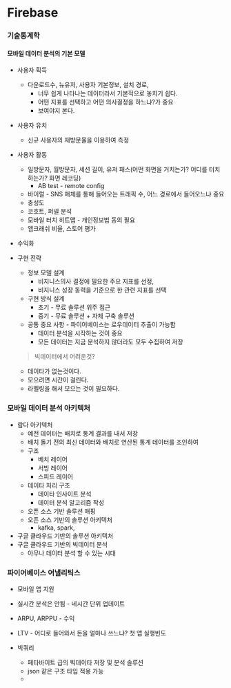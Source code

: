 
# Firebase

### 기술통계학

#### 모바일 데이터 분석의 기본 모델

* 사용자 획득
    * 다운로드수, 뉴유저, 사용자 기본정보, 설치 경로,
        * 너무 쉽게 나타나는 데이터라서 기본적으로 놓치기 쉽다.
        * 어떤 지표를 선택하고 어떤 의사결정을 하느냐?가 중요
        * 보여야지 본다.
* 사용자 유치
    * 신규 사용자의 재방문율을 이용하여 측정
* 사용자 활동
    * 일방문자, 월방문자, 세션 길이, 유저 패스(어떤 화면을 거치는가? 어디를 터치하는가? 화면 레코딩)
        * AB test - remote config
    * 바이럴 - SNS 매체를 통해 들어오는 트래픽 수, 어느 경로에서 들어오느냐 중요
    * 충성도
    * 코호트, 퍼넬 분석
    * 모바일 터치 히트맵 - 개인정보법 동의 필요
    * 앱크래쉬 비율, 스토어 평가
* 수익화


* 구현 전략
    * 정보 모델 설계
        * 비지니스의사 결정에 필요한 주요 지표를 선정,
        * 비지니스 성장 동력을 기준으로 한 관련 지표를 선택
    * 구현 방식 설계
        * 초기 - 무료 솔루션 위주 접근
        * 중기 - 무료 솔루션 + 자체 구축 솔루션
    * 공통 중요 사항 - 파이어베이스는 로우데이터 추출이 가능함
        * 데이터 분석을 시작하는 것이 중요
        * 모든 데이터는 지금 분석하지 않더라도 모두 수집하여 저장
    > 빅데이터에서 어려운것?
    - 데이타가 없는것이다.
    - 모으려면 시간이 걸린다.
    - 라벨링을 해서 모으는 것이 필요하다.

### 모바일 데이터 분석 아키텍처
* 람다 아키텍처
    * 예전 데이터는 배치로 통계 결과를 내서 저장
    * 배치 돌기 전의 최신 데이터와 배치로 연산된 통계 데이터를 조인하여
    * 구조
        * 베치 레이어
        * 서빙 레이어
        * 스피드 레이어
    * 데이타 처리 구조
        * 데이타 인사이트 분석
        * 데이터 분석 알고리즘 작성
    * 오픈 소스 기반 솔루션 매핑
    * 오픈 소스 기반의 솔루션 아키텍처
        * kafka, spark,
* 구글 클라우드 기반의 솔루션 아키텍처
* 구글 클라우드 기반의 빅데이터 분석
    * 아무나 데이터 분석 할 수 있는 시대

### 파이어베이스 어낼리틱스
* 모바일 앱 지원
* 실시간 분석은 안됨 - 네시간 단위 업데이트
* ARPU, ARPPU - 수익
* LTV - 어디로 들어와서 돈을 얼마나 쓰느냐? 첫 앱 실행빈도

* 빅쿼리
    * 페타바이트 급의 빅데이타 저장 및 분석 솔루션
    * json 같은 구조 타입 적용 가능
    *
